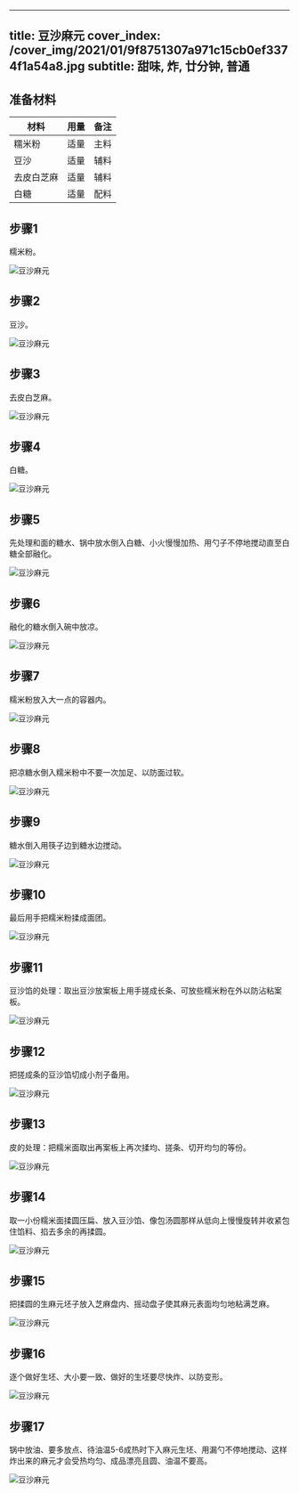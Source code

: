 
---
title: 豆沙麻元
cover_index: /cover_img/2021/01/9f8751307a971c15cb0ef3374f1a54a8.jpg
subtitle: 甜味, 炸, 廿分钟, 普通
---

## 准备材料

| 材料     | 用量 | 备注|
| ------- | ----- | --- |
| 糯米粉 | 适量| 主料 |
| 豆沙 | 适量| 辅料 |
| 去皮白芝麻 | 适量| 辅料 |
| 白糖 | 适量| 配料 |

## 步骤1

糯米粉。

![豆沙麻元](https://i8.meishichina.com/attachment/recipe/201010/201010091252557.jpg?x-oss-process=style/p320) 

## 步骤2

豆沙。

![豆沙麻元](https://i8.meishichina.com/attachment/recipe/201010/201010091253114.jpg?x-oss-process=style/p320) 

## 步骤3

去皮白芝麻。

![豆沙麻元](https://i8.meishichina.com/attachment/recipe/201010/201010091253287.jpg?x-oss-process=style/p320) 

## 步骤4

白糖。

![豆沙麻元](https://i8.meishichina.com/attachment/recipe/201010/201010091253420.jpg?x-oss-process=style/p320) 

## 步骤5

先处理和面的糖水、锅中放水倒入白糖、小火慢慢加热、用勺子不停地搅动直至白糖全部融化。

![豆沙麻元](https://i8.meishichina.com/attachment/recipe/201010/201010091255281.jpg?x-oss-process=style/p320) 

## 步骤6

融化的糖水倒入碗中放凉。

![豆沙麻元](https://i8.meishichina.com/attachment/recipe/201010/201010091255422.jpg?x-oss-process=style/p320) 

## 步骤7

糯米粉放入大一点的容器内。

![豆沙麻元](https://i8.meishichina.com/attachment/recipe/201010/201010091255555.jpg?x-oss-process=style/p320) 

## 步骤8

把凉糖水倒入糯米粉中不要一次加足、以防面过软。

![豆沙麻元](https://i8.meishichina.com/attachment/recipe/201010/201010091256062.jpg?x-oss-process=style/p320) 

## 步骤9

糖水倒入用筷子边到糖水边搅动。

![豆沙麻元](https://i8.meishichina.com/attachment/recipe/201010/201010091258343.jpg?x-oss-process=style/p320) 

## 步骤10

最后用手把糯米粉揉成面团。

![豆沙麻元](https://i8.meishichina.com/attachment/recipe/201010/201010091258467.jpg?x-oss-process=style/p320) 

## 步骤11

豆沙馅的处理：取出豆沙放案板上用手搓成长条、可放些糯米粉在外以防沾粘案板。

![豆沙麻元](https://i8.meishichina.com/attachment/recipe/201010/201010091259004.jpg?x-oss-process=style/p320) 

## 步骤12

把搓成条的豆沙馅切成小剂子备用。

![豆沙麻元](https://i8.meishichina.com/attachment/recipe/201010/201010091259143.jpg?x-oss-process=style/p320) 

## 步骤13

皮的处理：把糯米面取出再案板上再次揉均、搓条、切开均匀的等份。

![豆沙麻元](https://i8.meishichina.com/attachment/recipe/201010/201010091259370.jpg?x-oss-process=style/p320) 

## 步骤14

取一小份糯米面揉圆压扁、放入豆沙馅、像包汤圆那样从低向上慢慢旋转并收紧包住馅料、掐去多余的再揉圆。

![豆沙麻元](https://i8.meishichina.com/attachment/recipe/201010/201010091259552.jpg?x-oss-process=style/p320) 

## 步骤15

把揉圆的生麻元坯子放入芝麻盘内、摇动盘子使其麻元表面均匀地粘满芝麻。

![豆沙麻元](https://i8.meishichina.com/attachment/recipe/201010/201010091300100.jpg?x-oss-process=style/p320) 

## 步骤16

逐个做好生坯、大小要一致、做好的生坯要尽快炸、以防变形。

![豆沙麻元](https://i8.meishichina.com/attachment/recipe/201010/201010091300223.jpg?x-oss-process=style/p320) 

## 步骤17

锅中放油、要多放点、待油温5-6成热时下入麻元生坯、用漏勺不停地搅动、这样炸出来的麻元才会受热均匀、成品漂亮且圆、油温不要高。

![豆沙麻元](https://i8.meishichina.com/attachment/recipe/201010/201010091300395.jpg?x-oss-process=style/p320) 

